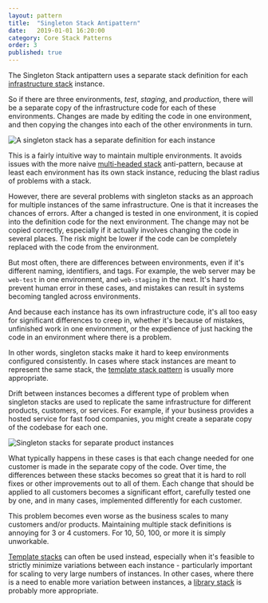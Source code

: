 ```yaml
---
layout: pattern
title:  "Singleton Stack Antipattern"
date:   2019-01-01 16:20:00
category: Core Stack Patterns
order: 3
published: true
---
```


The Singleton Stack antipattern uses a separate stack definition for each [infrastructure stack](/patterns/core-stack/) instance.

So if there are three environments, _test_, _staging_, and _production_, there will be a separate copy of the infrastructure code for each of these environments. Changes are made by editing the code in one environment, and then copying the changes into each of the other environments in turn.

![A singleton stack has a separate definition for each instance](/patterns/core-stack/images/singleton-stack.png)

This is a fairly intuitive way to maintain multiple environments. It avoids issues with the more naive [multi-headed stack](/patterns/core-stack/multi-headed-stack.html) anti-pattern, because at least each environment has its own stack instance, reducing the blast radius of problems with a stack.

However, there are several problems with singleton stacks as an approach for multiple instances of the same infrastructure. One is that it increases the chances of errors. After a changed is tested in one environment, it is copied into the definition code for the next environment. The change may not be copied correctly, especially if it actually involves changing the code in several places. The risk might be lower if the code can be completely replaced with the code from the environment.

But most often, there are differences between environments, even if it's different naming, identifiers, and tags. For example, the web server may be `web-test` in one environment, and `web-staging` in the next. It's hard to prevent human error in these cases, and mistakes can result in systems becoming tangled across environments.

And because each instance has its own infrastructure code, it's all too easy for significant differences to creep in, whether it's because of mistakes, unfinished work in one environment, or the expedience of just hacking the code in an environment where there is a problem.

In other words, singleton stacks make it hard to keep environments configured consistently. In cases where stack instances are meant to represent the same stack, the [template stack pattern](/patterns/core-stack/template-stack.html) is usually more appropriate.

Drift between instances becomes a different type of problem when singleton stacks are used to replicate the same infrastructure for different products, customers, or services. For example, if your business provides a hosted service for fast food companies, you might create a separate copy of the codebase for each one.


![Singleton stacks for separate product instances](/patterns/core-stack/images/singleton-product-stack.png)


What typically happens in these cases is that each change needed for one customer is made in the separate copy of the code. Over time, the differences between these stacks becomes so great that it is hard to roll fixes or other improvements out to all of them. Each change that should be applied to all customers becomes a significant effort, carefully tested one by one, and in many cases, implemented differently for each customer.

This problem becomes even worse as the business scales to many customers and/or products. Maintaining multiple stack definitions is annoying for 3 or 4 customers. For 10, 50, 100, or more it is simply unworkable.

[Template stacks](/patterns/core-stack/template-stack.html) can often be used instead, especially when it's feasible to strictly minimize variations between each instance - particularly important for scaling to very large numbers of instances. In other cases, where there is a need to enable more variation between instances, a [library stack](/patterns/core-stack/library-stack.html) is probably more appropriate.

